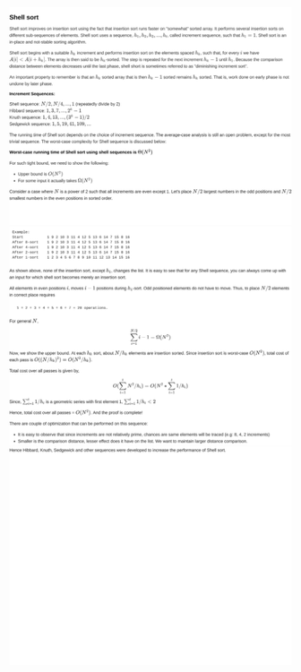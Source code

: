 ![alt tag](https://github.com/cssubedi/Algorithms/blob/master/sorting/analysis/figures/shell_sort-00.png)
![alt tag](https://github.com/cssubedi/Algorithms/blob/master/sorting/analysis/figures/shell_sort-01.png)
![alt tag](https://github.com/cssubedi/Algorithms/blob/master/sorting/analysis/figures/shell_sort-02.png)
